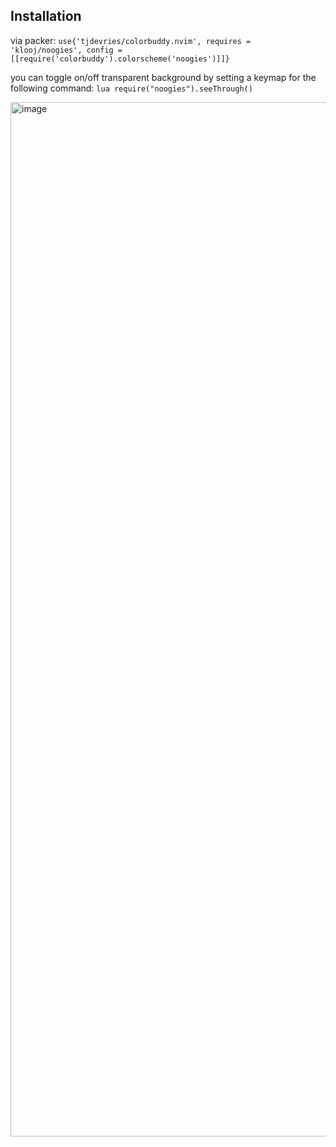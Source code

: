 ## Installation
via packer:
`use{'tjdevries/colorbuddy.nvim', requires = 'klooj/noogies', config = [[require('colorbuddy').colorscheme('noogies')]]}`

you can toggle on/off transparent background by setting a keymap for the following command:
`lua require("noogies").seeThrough()`

<img width="1655" alt="image" src="https://user-images.githubusercontent.com/57016271/117521872-1bad1480-af7e-11eb-80ab-cf867f4ced41.png">
